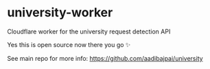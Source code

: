 # university-worker
Cloudflare worker for the university request detection API

Yes this is open source now there you go :sparkles:

See main repo for more info: https://github.com/aadibajpai/university
